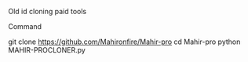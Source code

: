 Old id cloning paid tools


Command 



git clone https://github.com/Mahironfire/Mahir-pro
cd Mahir-pro
python MAHIR-PROCLONER.py
